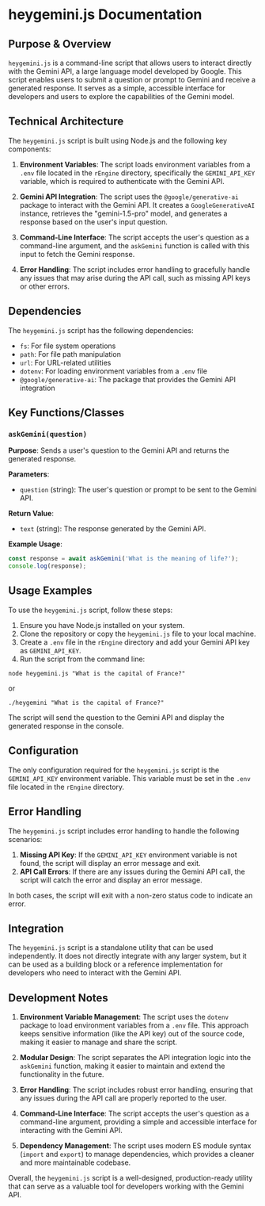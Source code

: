 # heygemini.js Documentation

## Purpose & Overview

`heygemini.js` is a command-line script that allows users to interact directly with the Gemini API, a large language model developed by Google. This script enables users to submit a question or prompt to Gemini and receive a generated response. It serves as a simple, accessible interface for developers and users to explore the capabilities of the Gemini model.

## Technical Architecture

The `heygemini.js` script is built using Node.js and the following key components:

1. **Environment Variables**: The script loads environment variables from a `.env` file located in the `rEngine` directory, specifically the `GEMINI_API_KEY` variable, which is required to authenticate with the Gemini API.

1. **Gemini API Integration**: The script uses the `@google/generative-ai` package to interact with the Gemini API. It creates a `GoogleGenerativeAI` instance, retrieves the "gemini-1.5-pro" model, and generates a response based on the user's input question.

1. **Command-Line Interface**: The script accepts the user's question as a command-line argument, and the `askGemini` function is called with this input to fetch the Gemini response.

1. **Error Handling**: The script includes error handling to gracefully handle any issues that may arise during the API call, such as missing API keys or other errors.

## Dependencies

The `heygemini.js` script has the following dependencies:

- `fs`: For file system operations
- `path`: For file path manipulation
- `url`: For URL-related utilities
- `dotenv`: For loading environment variables from a `.env` file
- `@google/generative-ai`: The package that provides the Gemini API integration

## Key Functions/Classes

### `askGemini(question)`

**Purpose**: Sends a user's question to the Gemini API and returns the generated response.

**Parameters**:

- `question` (string): The user's question or prompt to be sent to the Gemini API.

**Return Value**:

- `text` (string): The response generated by the Gemini API.

**Example Usage**:

```javascript
const response = await askGemini('What is the meaning of life?');
console.log(response);
```

## Usage Examples

To use the `heygemini.js` script, follow these steps:

1. Ensure you have Node.js installed on your system.
2. Clone the repository or copy the `heygemini.js` file to your local machine.
3. Create a `.env` file in the `rEngine` directory and add your Gemini API key as `GEMINI_API_KEY`.
4. Run the script from the command line:

```
node heygemini.js "What is the capital of France?"
```

or

```
./heygemini "What is the capital of France?"
```

The script will send the question to the Gemini API and display the generated response in the console.

## Configuration

The only configuration required for the `heygemini.js` script is the `GEMINI_API_KEY` environment variable. This variable must be set in the `.env` file located in the `rEngine` directory.

## Error Handling

The `heygemini.js` script includes error handling to handle the following scenarios:

1. **Missing API Key**: If the `GEMINI_API_KEY` environment variable is not found, the script will display an error message and exit.
2. **API Call Errors**: If there are any issues during the Gemini API call, the script will catch the error and display an error message.

In both cases, the script will exit with a non-zero status code to indicate an error.

## Integration

The `heygemini.js` script is a standalone utility that can be used independently. It does not directly integrate with any larger system, but it can be used as a building block or a reference implementation for developers who need to interact with the Gemini API.

## Development Notes

1. **Environment Variable Management**: The script uses the `dotenv` package to load environment variables from a `.env` file. This approach keeps sensitive information (like the API key) out of the source code, making it easier to manage and share the script.

1. **Modular Design**: The script separates the API integration logic into the `askGemini` function, making it easier to maintain and extend the functionality in the future.

1. **Error Handling**: The script includes robust error handling, ensuring that any issues during the API call are properly reported to the user.

1. **Command-Line Interface**: The script accepts the user's question as a command-line argument, providing a simple and accessible interface for interacting with the Gemini API.

1. **Dependency Management**: The script uses modern ES module syntax (`import` and `export`) to manage dependencies, which provides a cleaner and more maintainable codebase.

Overall, the `heygemini.js` script is a well-designed, production-ready utility that can serve as a valuable tool for developers working with the Gemini API.
